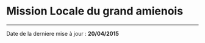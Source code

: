 Mission Locale du grand amienois
=======
-----------------------------------
Date de la derniere mise à jour : **20/04/2015**
